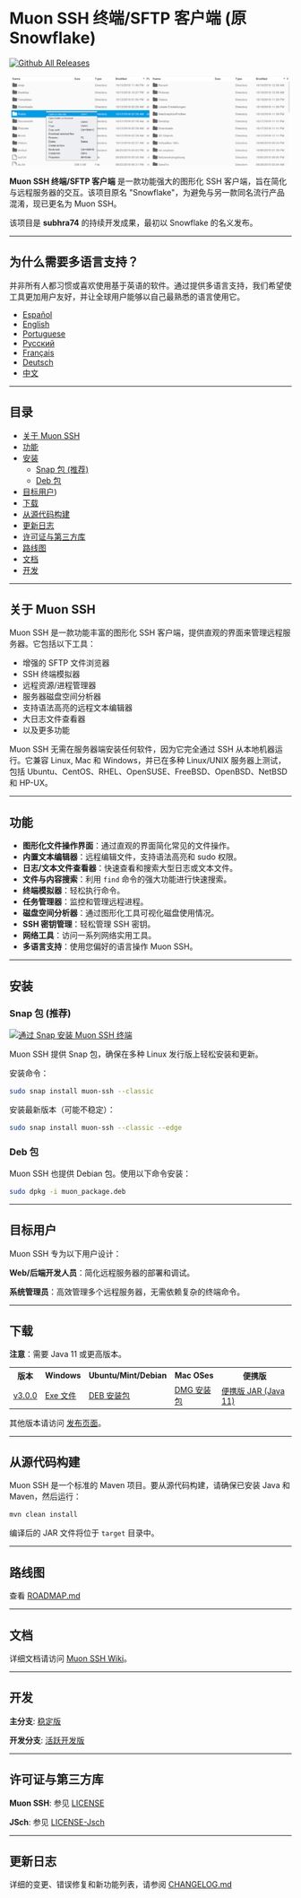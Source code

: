 # Muon SSH 终端/SFTP 客户端 (原 Snowflake)

[![Github All Releases](https://img.shields.io/github/downloads/subhra74/snowflake/total.svg)]()

<div> <img src="https://raw.githubusercontent.com/devlinx9/muonssh-screenshots/master/file-browser/2.png"> </div> 

**Muon SSH 终端/SFTP 客户端** 是一款功能强大的图形化 SSH 客户端，旨在简化与远程服务器的交互。该项目原名 "Snowflake"，为避免与另一款同名流行产品混淆，现已更名为 Muon SSH。

该项目是 **subhra74** 的持续开发成果，最初以 Snowflake 的名义发布。

---

## 为什么需要多语言支持？

并非所有人都习惯或喜欢使用基于英语的软件。通过提供多语言支持，我们希望使工具更加用户友好，并让全球用户能够以自己最熟悉的语言使用它。

- [Español](README_es.md)
- [English](README.md)
- [Portuguese](README_pt.md)
- [Pусский](README_ru.md)
- [Français](README_fr.md)
- [Deutsch](README_de.md)
- [中文](README_zh.md)

---

## 目录
- [关于 Muon SSH](#关于-muon-ssh)
- [功能](#功能)
- [安装](#安装)
  - [Snap 包 (推荐)](#snap-包-推荐)
  - [Deb 包](#deb-包)
- [目标用户](#目标用户))
- [下载](#下载)
- [从源代码构建](#从源代码构建)
- [更新日志](#更新日志)
- [许可证与第三方库](#许可证与第三方库)
- [路线图](#路线图)
- [文档](#文档)
- [开发](#开发)

---

## 关于 Muon SSH
Muon SSH 是一款功能丰富的图形化 SSH 客户端，提供直观的界面来管理远程服务器。它包括以下工具：
- 增强的 SFTP 文件浏览器
- SSH 终端模拟器
- 远程资源/进程管理器
- 服务器磁盘空间分析器
- 支持语法高亮的远程文本编辑器
- 大日志文件查看器
- 以及更多功能

Muon SSH 无需在服务器端安装任何软件，因为它完全通过 SSH 从本地机器运行。它兼容 Linux, Mac 和 Windows，并已在多种 Linux/UNIX 服务器上测试，包括 Ubuntu、CentOS、RHEL、OpenSUSE、FreeBSD、OpenBSD、NetBSD 和 HP-UX。

---

## 功能
- **图形化文件操作界面**：通过直观的界面简化常见的文件操作。
- **内置文本编辑器**：远程编辑文件，支持语法高亮和 sudo 权限。
- **日志/文本文件查看器**：快速查看和搜索大型日志或文本文件。
- **文件与内容搜索**：利用 `find` 命令的强大功能进行快速搜索。
- **终端模拟器**：轻松执行命令。
- **任务管理器**：监控和管理远程进程。
- **磁盘空间分析器**：通过图形化工具可视化磁盘使用情况。
- **SSH 密钥管理**：轻松管理 SSH 密钥。
- **网络工具**：访问一系列网络实用工具。
- **多语言支持**：使用您偏好的语言操作 Muon SSH。

---

## 安装

### Snap 包 (推荐)
[![通过 Snap 安装 Muon SSH 终端](https://snapcraft.io/muon-ssh/badge.svg)](https://snapcraft.io/muon-ssh)

Muon SSH 提供 Snap 包，确保在多种 Linux 发行版上轻松安装和更新。

安装命令：
```sh  
sudo snap install muon-ssh --classic  
```

安装最新版本（可能不稳定）：
```sh  
sudo snap install muon-ssh --classic --edge    
```

### Deb 包
Muon SSH 也提供 Debian 包。使用以下命令安装：
```sh  
sudo dpkg -i muon_package.deb   
```

---

## 目标用户
Muon SSH 专为以下用户设计：

**Web/后端开发人员**：简化远程服务器的部署和调试。

**系统管理员**：高效管理多个远程服务器，无需依赖复杂的终端命令。

---

## 下载
**注意**：需要 Java 11 或更高版本。

<table>
  <tr>
    <th>版本</th>
    <th>Windows</th>
    <th>Ubuntu/Mint/Debian</th>
    <th>Mac OSes</th>
    <th>便携版</th>
  </tr>
  <tr>
    <td>
      <a href="https://github.com/devlinx9/muon-ssh/releases/download/v3.0.0/muonssh_3.0.0.deb">v3.0.0</a>
    </td>
    <td>
      <a href="https://github.com/devlinx9/muon-ssh/releases/download/v3.0.0/muonssh_3.0.0.exe">Exe 文件</a>
    </td>
    <td>
      <a href="https://github.com/devlinx9/muon-ssh/releases/download/v3.0.0/muonssh_3.0.0.deb">DEB 安装包</a>
    </td>
    <td>
      <a href="https://github.com/devlinx9/muon-ssh/releases/download/v3.0.0/muonssh_3.0.0.dmg">DMG 安装包</a>
    </td>
    <td>
      <a href="https://github.com/devlinx9/muon-ssh/releases/download/v3.0.0/muonssh_3.0.0.jar">便携版 JAR (Java 11)</a>
    </td>
  </tr>
</table>

其他版本请访问 <a href="https://github.com/devlinx9/muon-ssh/releases">发布页面</a>。

---

## 从源代码构建
Muon SSH 是一个标准的 Maven 项目。要从源代码构建，请确保已安装 Java 和 Maven，然后运行：
```sh  
mvn clean install  
```

编译后的 JAR 文件将位于 `target` 目录中。

---

## 路线图
查看 [ROADMAP.md](ROADMAP.md)

---

## 文档
详细文档请访问 <a href="https://github.com/devlinx9/muon-ssh/wiki">Muon SSH Wiki</a>。

---

## 开发
**主分支**: <a href="https://github.com/devlinx9/muon-ssh">稳定版</a>

**开发分支**: <a href="https://github.com/devlinx9/muon-ssh/tree/develop">活跃开发版</a>

---

## 许可证与第三方库
**Muon SSH**: 参见 [LICENSE](LICENSE)

**JSch**: 参见 [LICENSE-Jsch](LICENSE-Jsch)

---

## 更新日志
详细的变更、错误修复和新功能列表，请参阅 [CHANGELOG.md](CHANGELOG.md)